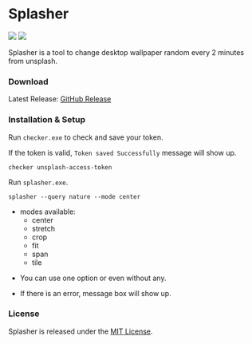 # Splasher

[![](https://img.shields.io/github/v/tag/thexxiv/splasher?label=version)](https://github.com/thexxiv/splasher/releases/latest) [![](https://img.shields.io/github/license/thexxiv/splasher)](https://github.com/thexxiv/splasher/blob/main/LICENSE)

Splasher is a tool to change desktop wallpaper random every 2 minutes from unsplash.

### Download

Latest Release: [GitHub Release](https://github.com/thexxiv/splasher/releases/latest)

### Installation & Setup

Run `checker.exe` to check and save your token.

If the token is valid, `Token saved Successfully` message will show up.
```
checker unsplash-access-token
```
Run `splasher.exe`.

```
splasher --query nature --mode center
```
- modes available:
  * center
  * stretch
  * crop
  * fit
  * span
  * tile
* You can use one option or even without any.

* If there is an error, message box will show up.

### License

Splasher is released under the [MIT License](https://github.com/thexxiv/splasher/blob/main/LICENSE).